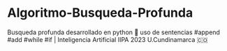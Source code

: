 # Algoritmo-Busqueda-Profunda
Busqueda profunda desarrollado en python 🐍 uso de sentencias #append #add #while #if | Inteligencia Artificial IIPA 2023 U.Cundinamarca 🇨🇴
